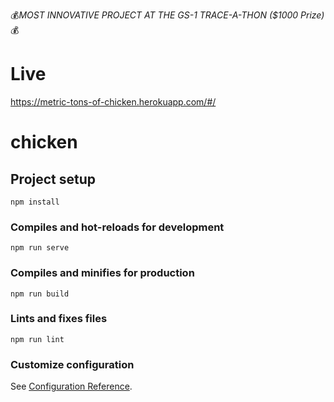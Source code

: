 :moneybag:*MOST INNOVATIVE PROJECT AT THE GS-1 TRACE-A-THON ($1000 Prize)*:moneybag:


# Live
https://metric-tons-of-chicken.herokuapp.com/#/

# chicken

## Project setup
```
npm install
```

### Compiles and hot-reloads for development
```
npm run serve
```

### Compiles and minifies for production
```
npm run build
```

### Lints and fixes files
```
npm run lint
```

### Customize configuration
See [Configuration Reference](https://cli.vuejs.org/config/).
